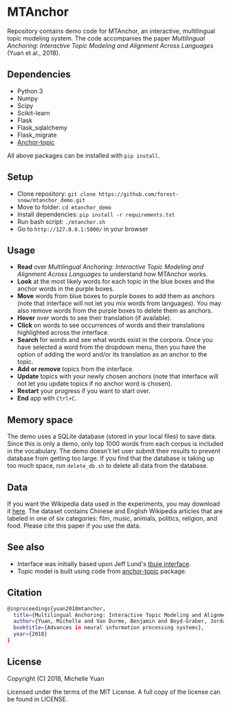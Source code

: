 # MTAnchor

Repository contains demo code for MTAnchor, an interactive, multilingual topic modeling system.  The code accompanies the paper _Multilingual Anchoring: Interactive Topic Modeling and Alignment Across Languages_ (Yuan et al., 2018).

## Dependencies
- Python 3
- Numpy
- Scipy
- Scikit-learn
- Flask 
- Flask_sqlalchemy 
- Flask_migrate 
- [Anchor-topic](https://github.com/forest-snow/anchor-topic) 

All above packages can be installed with ```pip install```.

## Setup
- Clone repository: ```git clone https://github.com/forest-snow/mtanchor_demo.git```
- Move to folder: ```cd mtanchor_demo```
- Install dependencies: ```pip install -r requirements.txt```
- Run bash script: ```./mtanchor.sh```
- Go to ```http://127.0.0.1:5000/``` in your browser

## Usage
- **Read** over _Multilingual Anchoring: Interactive Topic Modeling and Alignment Across Languages_ to understand how MTAnchor works.
- **Look** at the most likely words for each topic in the blue boxes and the anchor words in the purple boxes. 
- **Move** words from blue boxes to purple boxes to add them as anchors (note that interface will not let you mix words from languages).  You may also remove words from the purple boxes to delete them as anchors.
- **Hover** over words to see their translation (if available).
- **Click** on words to see occurrences of words and their translations highlighted across the interface.
- **Search** for words and see what words exist in the corpora. Once you have selected a word from the dropdown menu, then you have the option of adding the word and/or its translation as an anchor to the topic.
- **Add or remove** topics from the interface.
- **Update** topics with your newly chosen anchors (note that interface will not let you update topics if no anchor word is chosen).
- **Restart** your progress if you want to start over.
- **End** app with ```Ctrl+C```.

## Memory space
The demo uses a SQLite database (stored in your local files) to save data.  Since this is only a demo, only top 1000 words from each corpus is included in the vocabulary.  The demo doesn't let user submit their results to prevent database from getting too large. If you find that the database is taking up too much space, run ```delete_db.sh``` to delete all data from the database.

## Data
If you want the Wikipedia data used in the experiments, you may download it [here](https://github.com/forest-snow/mtanchor_demo/raw/master/wiki_shorts.zip).  The dataset contains Chinese and English Wikipedia articles that are labeled in one of six categories: film, music, animals, politics, religion, and food.   Please cite this paper if you use the data.

## See also
- Interface was initially based upon Jeff Lund's [tbuie interface](https://github.com/byu-aml-lab/tbuie).
- Topic model is built using code from [anchor-topic](https://github.com/forest-snow/anchor-topic) package.

## Citation
```sh
@inproceedings{yuan2018mtanchor,
  title={Multilingual Anchoring: Interactive Topic Modeling and Alignment Across Languages},
  author={Yuan, Michelle and Van Durme, Benjamin and Boyd-Graber, Jordan},
  booktitle={Advances in neural information processing systems},
  year={2018}
}
```
## License
Copyright (C) 2018, Michelle Yuan

Licensed under the terms of the MIT License. A full copy of the license can be found in LICENSE.
